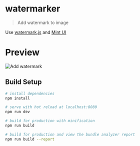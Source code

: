 # watermarker

> Add watermark to image

Use [watermark.js](https://github.com/brianium/watermarkjs) and [Mint UI](https://mint-ui.github.io/#!/en)

# Preview

![Add watermark](https://ws1.sinaimg.cn/large/61145738ly1fp6i9ys3txg20ag0ijkjq.gif)

## Build Setup

``` bash
# install dependencies
npm install

# serve with hot reload at localhost:8080
npm run dev

# build for production with minification
npm run build

# build for production and view the bundle analyzer report
npm run build --report
```

